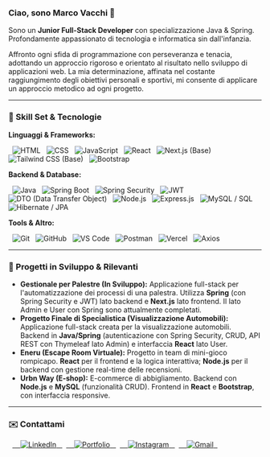 ### Ciao, sono Marco Vacchi 👋

Sono un **Junior Full-Stack Developer** con specializzazione Java & Spring. Profondamente appassionato di tecnologia e informatica sin dall'infanzia.

Affronto ogni sfida di programmazione con perseveranza e tenacia, adottando un approccio rigoroso e orientato al risultato nello sviluppo di applicazioni web. La mia determinazione, affinata nel costante raggiungimento degli obiettivi personali e sportivi, mi consente di applicare un approccio metodico ad ogni progetto.

---

### 🔧 Skill Set & Tecnologie

**Linguaggi & Frameworks:**

<p align="left">
  <img src="https://img.shields.io/badge/html5-%23E34F26.svg?style=for-the-badge&logo=html5&logoColor=white" alt="HTML">
  <img src="https://img.shields.io/badge/css3-%231572B6.svg?style=for-the-badge&logo=css3&logoColor=white" alt="CSS">
  <img src="https://img.shields.io/badge/javascript-%23323330.svg?style=for-the-badge&logo=javascript&logoColor=%23F7DF1E" alt="JavaScript">
  <img src="https://img.shields.io/badge/react-%2320232a.svg?style=for-the-badge&logo=react&logoColor=%2361DAFB" alt="React">
  <img src="https://img.shields.io/badge/Next.js-000000?style=for-the-badge&logo=nextdotjs&logoColor=white" alt="Next.js (Base)">
  <img src="https://img.shields.io/badge/tailwindcss-%2338B2AC.svg?style=for-the-badge&logo=tailwind-css&logoColor=white" alt="Tailwind CSS (Base)">
  <img src="https://img://img.shields.io/badge/bootstrap-%23563D7C.svg?style=for-the-badge&logo=bootstrap&logoColor=white" alt="Bootstrap">
</p>

**Backend & Database:**

<p align="left">
  <img src="https://img.shields.io/badge/java-%23ED8B00.svg?style=for-the-badge&logo=openjdk&logoColor=white" alt="Java">
  <img src="https://img.shields.io/badge/Spring%20Boot-6DB33F?style=for-the-badge&logo=spring-boot&logoColor=white" alt="Spring Boot">
  <img src="https://img.shields.io/badge/Spring%20Security-6DB33F?style=for-the-badge&logo=spring-security&logoColor=white" alt="Spring Security">
  <img src="https://img.shields.io/badge/JWT-000000?style=for-the-badge&logo=json-web-tokens&logoColor=white" alt="JWT"> 
  <img src="https://img.shields.io/badge/DTO-lightgrey?style=for-the-badge" alt="DTO (Data Transfer Object)">
  <img src="https://img.shields.io/badge/node.js-6DA55F?style=for-the-badge&logo=node.js&logoColor=white" alt="Node.js">
  <img src="https://img.shields.io/badge/express.js-%23404D59.svg?style=for-the-badge&logo=express&logoColor=white" alt="Express.js">
  <img src="https://img.shields.io/badge/mysql-%2300f.svg?style=for-the-badge&logo=mysql&logoColor=white" alt="MySQL / SQL">
  <img src="https://img.shields.io/badge/Hibernate-59666C?style=for-the-badge&logo=hibernate&logoColor=white" alt="Hibernate / JPA">
</p>

**Tools & Altro:**

<p align="left">
  <img src="https://img.shields.io/badge/git-%23F05033.svg?style=for-the-badge&logo=git&logoColor=white" alt="Git">
  <img src="https://img.shields.io/badge/github-%23121011.svg?style=for-the-badge&logo=github&logoColor=white" alt="GitHub">
  <img src="https://img.shields.io/badge/Visual%20Studio%20Code-%23007ACC.svg?style=for-the-badge&logo=visual-studio-code&logoColor=white" alt="VS Code">
  <img src="https://img.shields.io/badge/Postman-FF6C37?style=for-the-badge&logo=postman&logoColor=white" alt="Postman">
  <img src="https://img.shields.io/badge/Vercel-000000?style=for-the-badge&logo=vercel&logoColor=white" alt="Vercel">
  <img src="https://img.shields.io/badge/axios-%239F75FF.svg?style=for-the-badge&logo=axios&logoColor=white" alt="Axios">
</p>

---

### 🚀 Progetti in Sviluppo & Rilevanti

* **Gestionale per Palestre (In Sviluppo):** Applicazione full-stack per l'automatizzazione dei processi di una palestra. Utilizza **Spring** (con Spring Security e JWT) lato backend e **Next.js** lato frontend. Il lato Admin e User con Spring sono attualmente completati.
* **Progetto Finale di Specialistica (Visualizzazione Automobili):** Applicazione full-stack creata per la visualizzazione automobili. Backend in **Java/Spring** (autenticazione con Spring Security, CRUD, API REST con Thymeleaf lato Admin) e interfaccia **React** lato User.
* **Eneru (Escape Room Virtuale):** Progetto in team di mini-gioco rompicapo. **React** per il frontend e la logica interattiva; **Node.js** per il backend con gestione real-time delle recensioni.
* **Urbn Way (E-shop):** E-commerce di abbigliamento. Backend con **Node.js** e **MySQL** (funzionalità CRUD). Frontend in **React** e **Bootstrap**, con interfaccia responsive.

---

### ✉️ Contattami

<p align="left">
  <a href="https://www.linkedin.com/in/marco-vacchi-6a6283367/" target="_blank">
    <img src="https://img.shields.io/badge/LinkedIn-%230077B5.svg?style=for-the-badge&logo=linkedin&logoColor=white" alt="LinkedIn">
  </a>
  <a href="https://sito-vetrina-nu.vercel.app/" target="_blank">
    <img src="https://img.shields.io/badge/Portfolio-2E3137?style=for-the-badge&logo=zeit&logoColor=white" alt="Portfolio">
  </a>
  <a href="https://www.instagram.com/marcovacchi97/" target="_blank">
    <img src="https://img.shields.io/badge/Instagram-E4405F?style=for-the-badge&logo=instagram&logoColor=white" alt="Instagram">
  </a>
  <a href="mailto:mvacchi816@gmail.com">
    <img src="https://img.shields.io/badge/Gmail-%23D14836.svg?style=for-the-badge&logo=gmail&logoColor=white" alt="Gmail">
  </a>
</p>
